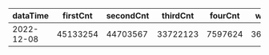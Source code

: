 |dataTime|firstCnt|secondCnt|thirdCnt|fourCnt|winCnt|vrate|wrate|
|-|-|-|-|-|-|-|-|
|2022-12-08|45133254|44703567|33722123|7597624|3649235|0%|0%|
